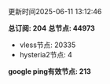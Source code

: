 更新时间2025-06-11 13:12:46

**总订阅: 204**
**总节点: 44973**
- vless节点: 20335
- hysteria2节点: 4

**google ping有效节点: 213**
